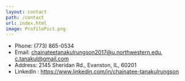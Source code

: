 ```yaml
---
layout: contact
path: /contact
url: index.html
image: ProfilePict.png
---
```


* Phone: (773) 865-0534
* Email: chainateetanakulrungson2017@u.northwestern.edu, c.tanakul@gmail.com
* Address: 2145 Sheridan Rd., Evanston, IL, 60201
* LinkedIn : https://www.linkedin.com/in/chainatee-tanakulrungson

